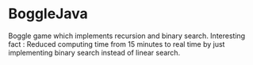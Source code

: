 BoggleJava
==========
Boggle game which implements recursion and binary search.
Interesting fact : Reduced computing time from 15 minutes to real time by just implementing binary search instead of linear search.
